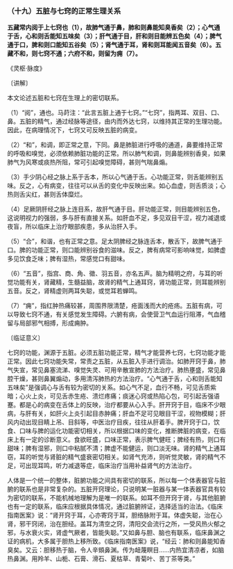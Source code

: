 ### （十九）五脏与七窍的正常生理关系

**五藏常内阅于上七窍也（1），故肺气通于鼻，肺和则鼻能知臭香矣（2）；心气通于舌，心和则舌能知五味矣（3）；肝气通于目，肝和则目能辨五色矣（4）；脾气通于口，脾和则口能知五谷矣（5）；肾气通于耳，肾和则耳能闻五音矣（6）。五藏不和，则七窍不通；六府不和，则留为痈（7）。**

​《灵枢·脉度》

〔讲解〕

本文论述五脏和七窍在生理上的密切联系。

（1）“阅”，通也。马莳注：“此言五脏上通于七窍。”“七窍”，指两耳、双目、口、鼻。五脏的精气，通过经脉等途径，由内而外达七窍，以维持其正常的生理功能。因此，在病理情况下，七窍又可反映五脏的病变。

（2）“和”，和调，即正常之意，下同。鼻是肺脏进行呼吸的通道，鼻要维持正常的呼吸和嗅觉，必须依赖肺脏功能的正常。所以肺气和调，则鼻能辨别香臭，如果肺气为风寒或痰热所阻，常可引起嗅觉障碍，甚则气喘鼻煽。

（3）手少阴心经之脉上系于舌本，所以心气通于舌。心功能正常，则舌能辨别五味。反之，心有病变，往往可以从舌的变化中反映出来。如心血虚，则舌质淡；心热则舌尖红，甚则舌体糜烂。

（4）足厥阴肝经之脉上连目系，故肝气通于目。肝功能正常，则目能辨别五色，这说明视力的强弱，多与肝有直接关系。如肝血不足，多见双目干涩，视力减退或夜盲，所以临床上治疗眼部疾患，多从治肝入手。

（5）“合”，和谐，也有正常之意。足太阴脾经之脉连舌本，散舌下，故脾气通于口。脾的功能正常，则口能辨别谷食的滋味。反之，脾有病常可影响味觉，如脾虚多见饮食乏味；脾有湿热，常感觉口有甜味。

（6）“五音”，指宫、商、角、徵、羽五音，亦名五声。脑为精明之府，与耳的听觉功能有关，肾藏精，生髓益脑，故肾的精气上通耳窍，肾功能正常，则耳能辨别五音。反之，肾精虚则两耳失聪，或觉耳若蝉鸣。

（7）“痈”，指红肿热痛较甚，周围界限清楚，疮面浅而大的疮疡。五脏有病，可以导致七窍不通，有关感觉发生障碍。六腑有病，会使营卫气血运行阻滞，气血稽留与局部邪气相搏，形成痈肿。

〔临证意义〕

七窍的功能，渊源于五脏。必须五脏功能正常，精气才能营养七窍，七窍功能才能正常。因此七窍功能失常，常责之五脏，从五脏入手进行调治。如肺开窍于鼻，肺气失宣，常见鼻塞流涕、嗅觉失灵、可用辛散宣肺的方法治疗。肺热壅盛，常见鼻腔干燥，甚则鼻翼煽动，多用清泻肺热的方法治疗。“心气通于舌，心和则舌能知五味矣”是强调心与舌有较为密切的关系。如心气不足，血行不畅，可见舌质紫暗；心火上炎，可见舌赤生疮、溃烂疼痛；痰迷心窍或热陷心包，可引起舌强语蹇。都是心的病变在舌体上的反映，治疗都要从心入手。肝开窍于目，临床不少眼病，与肝有关，如肝火上炎引起目赤肿痛；肝血不足可见眼目干涩，视物模糊；肝风内动出现目睛上吊、目斜等，中医治疗目疾，往往从肝着手。脾开窍于口，饮食、口味与脾的运化功能密切相关，所以根据口味的变化，推断脾脏的病变，在临床上有一定的诊断意义。食欲旺盛，口味正常，表示脾气健旺；脾经有热，则口有甜味；脾有湿邪，则口中粘腻不清；脾虚不能健运，则口淡无味。肾的精气上通耳窃，耳的听觉与肾脏的精气盛衰密切相关。如肾气充沛，则听觉灵敏，肾的精气不足，可出现耳鸣，听力减退等症，临床治疗当用补益肾气的方法治疗。

人体是一个统一的整体，脏腑功能之间具有密切的联系，所以每一个体表器官与脏腑的联系也是非常复杂的。五脏开窍理论，只说明某一脏器与某一体表器官具有较为密切的联系，不能机械地理解为是唯一的联系。如耳不但开窍于肾，与其他脏腑也有一定的联系，临床应根据具体情况，通过脏腑辨证，选择适当的治法。《临床指南医案》说：“肾开窍于耳，心亦寄窍于耳，胆络脉附于耳。体虚失聪，治在心肾，邪干窍闭，治在胆经。盖耳为清空之窍，清阳交会流行之所，一受风热火郁之邪，与水衰火实，肾虚气厥者，皆能失聪。”又如鼻与胆、脑也有联系，临床鼻渊之证的病机，大多属于胆热上移所致。《临床指南医案》说，“经云：肺和则鼻能知香臭矣。又云：胆移热于脑，令人辛頞鼻渊。传为衄蔑瞑目……内热宜清凉者，如脑热鼻渊。用羚羊、山栀、石膏、滑石、夏枯草、青菊叶、苦丁茶等类。”


